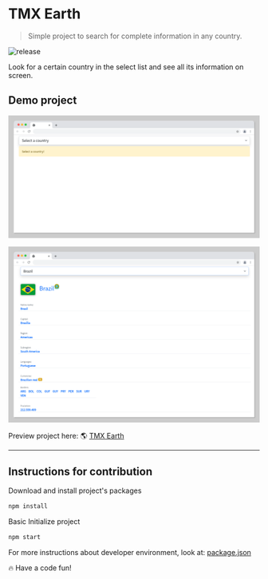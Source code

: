 # TMX Earth

> Simple project to search for complete information in any country.

![release](https://img.shields.io/github/release-date/tjmelo/tmx-earth?label=Release)


Look for a certain country in the select list and see all its information on screen.

## Demo project

![Screen](https://github.com/tjmelo/tmx-earth/blob/main/public/select-country1.png)


![Screen](https://github.com/tjmelo/tmx-earth/blob/main/public/select-country2.png)



Preview project here:
:earth_americas: [TMX Earth](https://tjmelo.github.io/tmx-earth/)

<hr>

## Instructions for contribution

Download and install project's packages

```javascript
npm install
```

Basic Initialize project

```javascript
npm start
```

For more instructions about developer environment, look at: [package.json](https://github.com/tjmelo/tmx-earth/blob/main/package.json)

:fire: Have a code fun!
